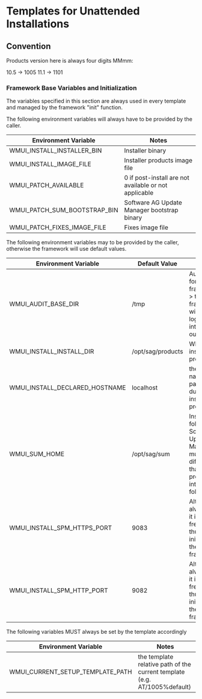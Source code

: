 # Templates for Unattended Installations

## Convention

Products version here is always four digits MMmm:

10.5 -> 1005
11.1 -> 1101

### Framework Base Variables and Initialization

The variables specified in this section are always used in every template and managed by the framework "init" function.

The following environment variables will always have to be provided by the caller.

|Environment Variable|Notes|
|-|-|
|WMUI_INSTALL_INSTALLER_BIN|Installer binary|
|WMUI_INSTALL_IMAGE_FILE|Installer products image file|
|WMUI_PATCH_AVAILABLE|0 if post-install are not available or not applicable|
|WMUI_PATCH_SUM_BOOTSTRAP_BIN|Software AG Update Manager bootstrap binary|
|WMUI_PATCH_FIXES_IMAGE_FILE|Fixes image file|

The following environment variables may to be provided by the caller, otherwise the framework will use default values.

|Environment Variable|Default Value|Notes|
|-|-|-|
|WMUI_AUDIT_BASE_DIR|/tmp|Audit folder for the framework -> the framework will put here logs and introspection output|
|WMUI_INSTALL_INSTALL_DIR|/opt/sag/products|Where to install the products|
|WMUI_INSTALL_DECLARED_HOSTNAME|localhost|the host name passed during the installation process|
|WMUI_SUM_HOME|/opt/sag/sum|Installation folder for Software AG Update Manager, must be different than the products intallation folder|
|WMUI_INSTALL_SPM_HTTPS_PORT|9083|Although not always used, it is used frequently, thus initialized by the framework|
|WMUI_INSTALL_SPM_HTTP_PORT|9082|Although not always used, it is used frequently, thus initialized by the framework|

The following variables MUST always be set by the template accordingly

|Environment Variable|Notes|
|-|-|
|WMUI_CURRENT_SETUP_TEMPLATE_PATH|the template relative path of the current template (e.g. AT/1005%default)|